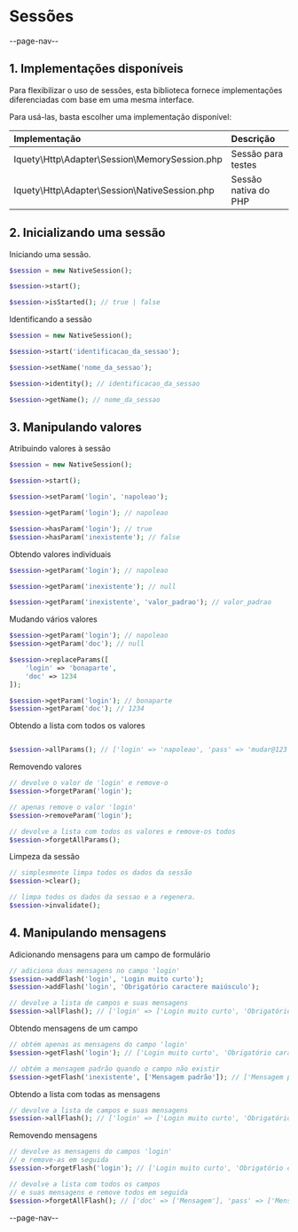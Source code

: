 # Sessões

--page-nav--

## 1. Implementações disponíveis

Para flexibilizar o uso de sessões, esta biblioteca fornece implementações
diferenciadas com base em uma mesma interface.

Para usá-las, basta escolher uma implementação disponível:

| Implementação | Descrição |
|:-- |:-- |
| Iquety\Http\Adapter\Session\MemorySession.php | Sessão para testes |
| Iquety\Http\Adapter\Session\NativeSession.php | Sessão nativa do PHP |

## 2. Inicializando uma sessão

Iniciando uma sessão.

```php
$session = new NativeSession();

$session->start();

$session->isStarted(); // true | false
```

Identificando a sessão

```php
$session = new NativeSession();

$session->start('identificacao_da_sessao');

$session->setName('nome_da_sessao');

$session->identity(); // identificacao_da_sessao

$session->getName(); // nome_da_sessao
```

## 3. Manipulando valores

Atribuindo valores à sessão

```php
$session = new NativeSession();

$session->start();

$session->setParam('login', 'napoleao');

$session->getParam('login'); // napoleao

$session->hasParam('login'); // true
$session->hasParam('inexistente'); // false
```

Obtendo valores individuais

```php
$session->getParam('login'); // napoleao

$session->getParam('inexistente'); // null

$session->getParam('inexistente', 'valor_padrao'); // valor_padrao
```

Mudando vários valores

```php
$session->getParam('login'); // napoleao
$session->getParam('doc'); // null

$session->replaceParams([
    'login' => 'bonaparte',
    'doc' => 1234
]);

$session->getParam('login'); // bonaparte
$session->getParam('doc'); // 1234
```

Obtendo a lista com todos os valores

```php

$session->allParams(); // ['login' => 'napoleao', 'pass' => 'mudar@123']
```

Removendo valores

```php
// devolve o valor de 'login' e remove-o
$session->forgetParam('login');

// apenas remove o valor 'login'
$session->removeParam('login');

// devolve a lista com todos os valores e remove-os todos
$session->forgetAllParams();
```

Limpeza da sessão

```php
// simplesmente limpa todos os dados da sessão
$session->clear();

// limpa todos os dados da sessao e a regenera.
$session->invalidate();
```

## 4. Manipulando mensagens

Adicionando mensagens para um campo de formulário

```php
// adiciona duas mensagens no campo 'login'
$session->addFlash('login', 'Login muito curto');
$session->addFlash('login', 'Obrigatório caractere maiúsculo');

// devolve a lista de campos e suas mensagens
$session->allFlash(); // ['login' => ['Login muito curto', 'Obrigatório caractere maiúsculo']]
```

Obtendo mensagens de um campo

```php
// obtém apenas as mensagens do campo 'login'
$session->getFlash('login'); // ['Login muito curto', 'Obrigatório caractere maiúsculo']

// obtém a mensagem padrão quando o campo não existir
$session->getFlash('inexistente', ['Mensagem padrão']); // ['Mensagem padrão']
```

Obtendo a lista com todas as mensagens

```php
// devolve a lista de campos e suas mensagens
$session->allFlash(); // ['login' => ['Login muito curto', 'Obrigatório caractere maiúsculo']]
```

Removendo mensagens

```php
// devolve as mensagens do campos 'login'
// e remove-as em seguida
$session->forgetFlash('login'); // ['Login muito curto', 'Obrigatório caractere maiúsculo']

// devolve a lista com todos os campos
// e suas mensagens e remove todos em seguida
$session->forgetAllFlash(); // ['doc' => ['Mensagem'], 'pass' => ['Mensagem']]
```

--page-nav--
